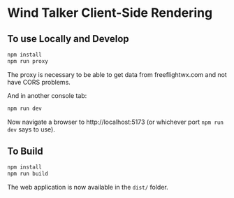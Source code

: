 # Wind Talker Client-Side Rendering

## To use Locally and Develop

```bash
npm install
npm run proxy
```

The proxy is necessary to be able to get data from freeflightwx.com and not have CORS problems.

And in another console tab:

```bash
npm run dev
```

Now navigate a browser to http://localhost:5173 (or whichever port `npm run dev` says to use).

## To Build

```bash
npm install
npm run build
```

The web application is now available in the `dist/` folder.
